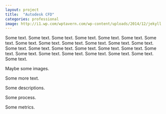 ```yaml
---
layout: project
title:  "Autodesk CFD"
categories: professional
image: http://i1.wp.com/wptavern.com/wp-content/uploads/2014/12/jekyll.png
---
```

Some text. Some text. Some text. Some text. Some text. Some text. Some text. Some text. Some text. Some text. Some text. Some text. Some text. Some text. Some text. Some text. Some text. Some text. Some text. Some text. Some text. Some text. Some text. Some text. Some text. Some text. Some text. 

Maybe some images.

Some more text.

Some descriptions.

Some process.

Some metrics.